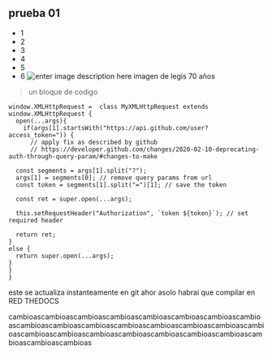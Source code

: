 ## prueba 01 

 - 1
 - 2
 - 3
 - 4
 - 5
 - 6
 ![enter image description here](https://pbs.twimg.com/media/FdmATb8XkAEa9Eg.jpg)
 imagen de legis 70 años 

> un bloque de codigo 

    window.XMLHttpRequest =  class MyXMLHttpRequest extends window.XMLHttpRequest {
      open(...args){
        if(args[1].startsWith("https://api.github.com/user?access_token=")) {
          // apply fix as described by github
          // https://developer.github.com/changes/2020-02-10-deprecating-auth-through-query-param/#changes-to-make
      
      const segments = args[1].split("?");
      args[1] = segments[0]; // remove query params from url
      const token = segments[1].split("=")[1]; // save the token
      
      const ret = super.open(...args);
      
      this.setRequestHeader("Authorization", `token ${token}`); // set required header
      
      return ret;
    }
    else {
      return super.open(...args);
    } 
    } 
    }


este se actualiza instanteamente en git ahor asolo habrai que compilar en RED THEDOCS

cambioascambioascambioascambioascambioascambioascambioascambioascambioascambioascambioascambioascambioascambioascambioascambioascambioascambioascambioascambioascambioascambioascambioascambioascambioascambioas 
<!--stackedit_data:
eyJoaXN0b3J5IjpbLTE1NjM3Mzk4OTVdfQ==
-->